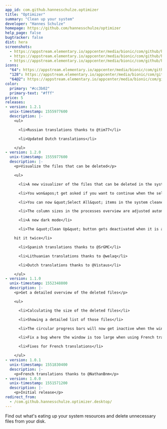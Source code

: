 ```yaml
---
app_id: com.github.hannesschulze.optimizer
title: "Optimizer"
summary: "Clean up your system"
developer: "Hannes Schulze"
homepage: https://github.com/hannesschulze/optimizer
help_page: false
bugtracker: false
dist: hera
screenshots:
  - https://appstream.elementary.io/appcenter/media/bionic/com/github/hannesschulze.optimizer/2FF5A62D3197DE4B7A7FE4BEF6DB9CDC/screenshots/image-1_orig.png
  - https://appstream.elementary.io/appcenter/media/bionic/com/github/hannesschulze.optimizer/2FF5A62D3197DE4B7A7FE4BEF6DB9CDC/screenshots/image-2_orig.png
  - https://appstream.elementary.io/appcenter/media/bionic/com/github/hannesschulze.optimizer/2FF5A62D3197DE4B7A7FE4BEF6DB9CDC/screenshots/image-3_orig.png
icons:
  "64": https://appstream.elementary.io/appcenter/media/bionic/com/github/hannesschulze.optimizer/2FF5A62D3197DE4B7A7FE4BEF6DB9CDC/icons/64x64/com.github.hannesschulze.optimizer_com.github.hannesschulze.optimizer.png
  "128": https://appstream.elementary.io/appcenter/media/bionic/com/github/hannesschulze.optimizer/2FF5A62D3197DE4B7A7FE4BEF6DB9CDC/icons/128x128/com.github.hannesschulze.optimizer_com.github.hannesschulze.optimizer.png
  "64@2": https://appstream.elementary.io/appcenter/media/bionic/com/github/hannesschulze.optimizer/2FF5A62D3197DE4B7A7FE4BEF6DB9CDC/icons/64x64@2/com.github.hannesschulze.optimizer_com.github.hannesschulze.optimizer.png
color:
  primary: "#cc3b02"
  primary-text: "#fff"
price: 5
releases:
- version: 1.2.1
  unix-timestamp: 1555977600
  description: |-
    <ul>

      <li>Russian translations thanks to @tim77</li>

      <li>Updated Dutch translations</li>

    </ul>
- version: 1.2.0
  unix-timestamp: 1555977600
  description: |-
    <p>Visualize the files that can be deleted</p>

    <ul>

      <li>A new visualizer of the files that can be deleted in the system cleaner</li>

      <li>You won&apos;t get asked if you want to continue when the selected directories are already empty</li>

      <li>You can now &quot;Select All&quot; items in the system cleaner</li>

      <li>The column sizes in the processes overview are adjusted automatically</li>

      <li>A new dark mode</li>

      <li>The &quot;Clean Up&quot; button gets deactivated when it is already in progress, so you don&apos;t accidentally

    hit it twice</li>

      <li>Spanish translations thanks to @SrGMC</li>

      <li>Lithuanian translations thanks to @welaq</li>

      <li>Dutch translations thanks to @Vistaus</li>

    </ul>
- version: 1.1.0
  unix-timestamp: 1552348800
  description: |-
    <p>Get a detailed overview of the deleted files</p>

    <ul>

      <li>Calculating the size of the deleted files</li>

      <li>Showing a detailed list of those files</li>

      <li>The circular progress bars will now get inactive when the window loses focus</li>

      <li>Fix a bug where the window is too large when using French translations</li>

      <li>Fixes for French translations</li>

    </ul>
- version: 1.0.1
  unix-timestamp: 1551830400
  description: |-
    <p>French translations thanks to @NathanBnm</p>
- version: 1.0.0
  unix-timestamp: 1551571200
  description: |-
    <p>Initial release</p>
redirect_from:
  - /com.github.hannesschulze.optimizer.desktop/
---
```


<p>Find out what&apos;s eating up your system resources and delete unnecessary files from your disk.</p>